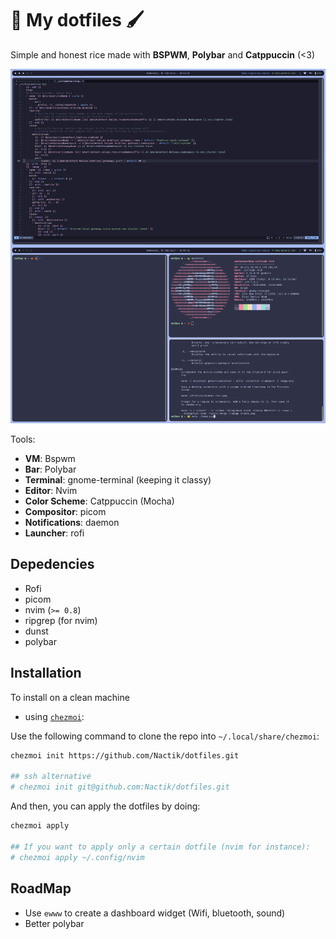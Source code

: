 # 🎨 My dotfiles 🖌️

Simple and honest rice made with **BSPWM**, **Polybar** and **Catppuccin** (<3)

![preview](./assets/home.png)

Tools: 
- **VM**: Bspwm
- **Bar**: Polybar
- **Terminal**: gnome-terminal (keeping it classy)
- **Editor**: Nvim
- **Color Scheme**: Catppuccin (Mocha)
- **Compositor**: picom
- **Notifications**: daemon
- **Launcher**: rofi

## Depedencies

- Rofi
- picom
- nvim (`>= 0.8`)
- ripgrep (for nvim)
- dunst 
- polybar

## Installation

To install on a clean machine

- using [`chezmoi`](https://www.chezmoi.io/): 

Use the following command to clone the repo into `~/.local/share/chezmoi`:

```bash
chezmoi init https://github.com/Nactik/dotfiles.git

## ssh alternative
# chezmoi init git@github.com:Nactik/dotfiles.git
```

And then, you can apply the dotfiles by doing: 

```bash
chezmoi apply

## If you want to apply only a certain dotfile (nvim for instance):
# chezmoi apply ~/.config/nvim
```

## RoadMap

- Use `ewww` to create a dashboard widget (Wifi, bluetooth, sound)
- Better polybar

